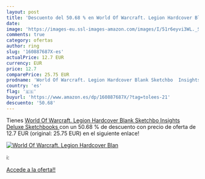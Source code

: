 ```yaml
---
layout: post
title: 'Descuento del 50.68 % en World Of Warcraft. Legion Hardcover Blan'
date: 
image: 'https://images-eu.ssl-images-amazon.com/images/I/51r6eyvi3WL._SL200_.jpg'
comments: true
category: ofertas
author: ring
slug: '160887687X-es'
actualPrice: 12.7 EUR
currency: EUR
price: 12.7
comparePrice: 25.75 EUR
prodname: 'World Of Warcraft. Legion Hardcover Blank Sketchbo  Insights Deluxe Sketchbooks '
country: 'es'
flag: '🇪🇸'
buyurl: 'https://www.amazon.es/dp/160887687X/?tag=tolees-21'
descuento: '50.68'
---
```


Tienes [World Of Warcraft. Legion Hardcover Blank Sketchbo  Insights Deluxe Sketchbooks ](https://www.amazon.es/dp/160887687X/?tag=tolees-21) con un 50.68 % de descuento con precio de oferta de 12.7 EUR (original: 25.75 EUR) en el siguiente enlace!

[![World Of Warcraft. Legion Hardcover Blan](https://images-eu.ssl-images-amazon.com/images/I/51r6eyvi3WL._SL200_.jpg)](https://www.amazon.es/dp/160887687X/?tag=tolees-21)

ℹ️:


[Accede a la oferta!!](https://www.amazon.es/dp/160887687X/?tag=tolees-21)
